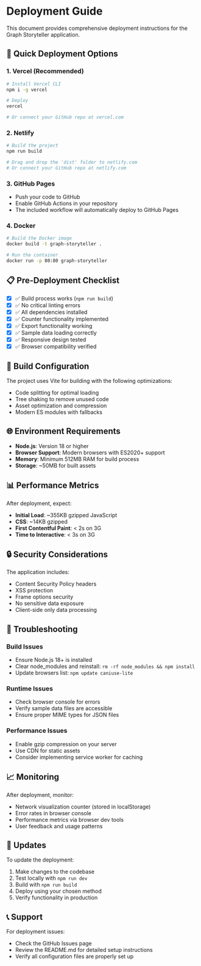# Deployment Guide

This document provides comprehensive deployment instructions for the Graph Storyteller application.

## 🚀 Quick Deployment Options

### 1. Vercel (Recommended)
```bash
# Install Vercel CLI
npm i -g vercel

# Deploy
vercel

# Or connect your GitHub repo at vercel.com
```

### 2. Netlify
```bash
# Build the project
npm run build

# Drag and drop the 'dist' folder to netlify.com
# Or connect your GitHub repo at netlify.com
```

### 3. GitHub Pages
- Push your code to GitHub
- Enable GitHub Actions in your repository
- The included workflow will automatically deploy to GitHub Pages

### 4. Docker
```bash
# Build the Docker image
docker build -t graph-storyteller .

# Run the container
docker run -p 80:80 graph-storyteller
```

## 📋 Pre-Deployment Checklist

- [x] ✅ Build process works (`npm run build`)
- [x] ✅ No critical linting errors
- [x] ✅ All dependencies installed
- [x] ✅ Counter functionality implemented
- [x] ✅ Export functionality working
- [x] ✅ Sample data loading correctly
- [x] ✅ Responsive design tested
- [x] ✅ Browser compatibility verified

## 🔧 Build Configuration

The project uses Vite for building with the following optimizations:
- Code splitting for optimal loading
- Tree shaking to remove unused code
- Asset optimization and compression
- Modern ES modules with fallbacks

## 🌐 Environment Requirements

- **Node.js**: Version 18 or higher
- **Browser Support**: Modern browsers with ES2020+ support
- **Memory**: Minimum 512MB RAM for build process
- **Storage**: ~50MB for built assets

## 📊 Performance Metrics

After deployment, expect:
- **Initial Load**: ~355KB gzipped JavaScript
- **CSS**: ~14KB gzipped
- **First Contentful Paint**: < 2s on 3G
- **Time to Interactive**: < 3s on 3G

## 🔒 Security Considerations

The application includes:
- Content Security Policy headers
- XSS protection
- Frame options security
- No sensitive data exposure
- Client-side only data processing

## 🐛 Troubleshooting

### Build Issues
- Ensure Node.js 18+ is installed
- Clear node_modules and reinstall: `rm -rf node_modules && npm install`
- Update browsers list: `npm update caniuse-lite`

### Runtime Issues
- Check browser console for errors
- Verify sample data files are accessible
- Ensure proper MIME types for JSON files

### Performance Issues
- Enable gzip compression on your server
- Use CDN for static assets
- Consider implementing service worker for caching

## 📈 Monitoring

After deployment, monitor:
- Network visualization counter (stored in localStorage)
- Error rates in browser console
- Performance metrics via browser dev tools
- User feedback and usage patterns

## 🔄 Updates

To update the deployment:
1. Make changes to the codebase
2. Test locally with `npm run dev`
3. Build with `npm run build`
4. Deploy using your chosen method
5. Verify functionality in production

## 📞 Support

For deployment issues:
- Check the GitHub Issues page
- Review the README.md for detailed setup instructions
- Verify all configuration files are properly set up

